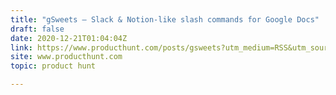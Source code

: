 ```yaml
---
title: "gSweets — Slack & Notion-like slash commands for Google Docs"
draft: false
date: 2020-12-21T01:04:04Z
link: https://www.producthunt.com/posts/gsweets?utm_medium=RSS&utm_source=hune
site: www.producthunt.com
topic: product hunt  

---
```

